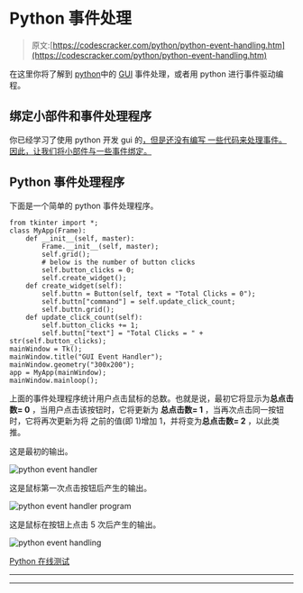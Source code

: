 # Python 事件处理

> 原文:[https://codescracker.com/python/python-event-handling.htm](https://codescracker.com/python/python-event-handling.htm)

在这里你将了解到 [python](/python/index.htm)中的 [GUI](/python/python-gui-programming.htm) 事件处理，或者用 python 进行事件驱动编程。

## 绑定小部件和事件处理程序

你已经学习了使用 python 开发 gui 的[，但是还没有编写 一些代码来处理事件。因此，让我们将小部件与一些事件绑定。](/python/python-gui-programming.htm)

## Python 事件处理程序

下面是一个简单的 python 事件处理程序。

```
from tkinter import *;
class MyApp(Frame):
    def __init__(self, master):
        Frame.__init__(self, master);
        self.grid();
        # below is the number of button clicks
        self.button_clicks = 0;
        self.create_widget();
    def create_widget(self):
        self.buttn = Button(self, text = "Total Clicks = 0");
        self.buttn["command"] = self.update_click_count;
        self.buttn.grid();
    def update_click_count(self):
        self.button_clicks += 1;
        self.buttn["text"] = "Total Clicks = " + str(self.button_clicks);
mainWindow = Tk();
mainWindow.title("GUI Event Handler");
mainWindow.geometry("300x200");
app = MyApp(mainWindow);
mainWindow.mainloop();
```

上面的事件处理程序统计用户点击鼠标的总数。也就是说，最初它将显示为**总点击数= 0** ，当用户点击该按钮时，它将更新为 **总点击数= 1** ，当再次点击同一按钮时，它将再次更新为将 之前的值(即 1)增加 1，并将变为**总点击数= 2** ，以此类推。

这是最初的输出。

![python event handler](../Images/fdfb3580c7007a0466cb18293eee6238.png)

这是鼠标第一次点击按钮后产生的输出。

![python event handler program](../Images/9166b771c6c5cd27bd3e4d709375094d.png)

这是鼠标在按钮上点击 5 次后产生的输出。

![python event handling](../Images/bc3549805c5a3a88520e48fb5fc22134.png)

[Python 在线测试](/exam/showtest.php?subid=10)

* * *

* * *